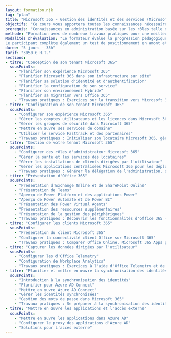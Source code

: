 ```yaml
---
layout: formation.njk
tag: "plan"
title: "Microsoft 365 - Gestion des identités et des services (Microsoft MS-100) 2"
objectifs: "Ce cours vous apportera toutes les connaissances nécessaires pour garantir la gestion de la sécurité Microsoft 365, la gestion de la conformité Microsoft 365 et la gestion des périphériques Microsoft 365."
prerequis: "Connaissances en administration basée sur les rôles telle que la messagerie, Teamwork, la sécurité, etc. Connaissance du DNS et une expérience de base avec les services de Microsoft 365."
methode: "Formation avec de nombreux travaux pratiques pour une meilleure assimilation des concepts."
Modalités d'évaluation: "Le formateur évalue la progression pédagogique du participant tout au long de la formation au moyen de QCM, mises en situation, travaux pratiques…
Le participant complète également un test de positionnement en amont et en aval pour valider les compétences acquises."
duree: "5 jours - 35h"
tarif: "3050 € H.T."
sections:
- titre: "Conception de son tenant Microsoft 365"
  sousPoints:
    - "Planifier son expérience Microsoft 365"
    - "Planifier Microsoft 365 dans son infrastructure sur site"
    - "Planifier sa solution d'identité et d'authentification"
    - "Planifier la configuration de son service"
    - "Planifier son environnement Hybride"
    - "Planifier sa migration vers Office 365"
    - "Travaux pratiques : Exercices sur la transition vers Microsoft 365"
- titre: "Configuration de son tenant Microsoft 365"
  sousPoints:
    - "Configurer son expérience Microsoft 365"
    - "Gérer les comptes utilisateurs et les licences dans Microsoft 365"
    - "Gérer les groupes de sécurité dans Microsoft 365"
    - "Mettre en œuvre ses services de domaine"
    - "Utiliser le service Fasttrack et des partenaires"
    - "Travaux pratiques : Initialiser son locataire Microsoft 365, gérer des utilisateurs et des groupes, ajouter un domaine personnalisé"
- titre: "Gestion de votre tenant Microsoft 365"
  sousPoints:
    - "Configurer des rôles d'administrateur Microsoft 365"
    - "Gérer la santé et les services des locataires"
    - "Gérer les installations de clients dirigées par l'utilisateur"
    - "Gérer les applications centralisées Microsoft 365 pour les déploiements d'entreprise"
    - "Travaux pratiques : Générer la délégation de l'administration, surveiller et dépanner Microsoft 365, installer les applications Microsoft 365 pour entreprise"
- titre: "Présentation d'Office 365"
  sousPoints:
    - "Présentation d'Exchange Online et de SharePoint Online"
    - "Présentation de Teams"
    - "Aperçu de Power Platform et des applications Power"
    - "Aperçu de Power Automate et de Power BI"
    - "Présentation des Power Virtual Agents"
    - "Présentation des ressources supplémentaires"
    - "Présentation de la gestion des périphériques"
    - "Travaux pratiques : Découvrir les fonctionnalités d'office 365 (Exchange Online, SharePoint Online, Microsoft Teams, Plateforme Power, etc.)"
- titre: "Configurer les clients Microsoft 365"
  sousPoints:
    - "Présentation du client Microsoft 365"
    - "Configurer la connectivité client Office sur Microsoft 365"
    - "Travaux pratiques : Comparer Office Online, Microsoft 365 Apps pour entreprise, et Office 2016 Professional Plus, etc."
- titre: "Capturer les données dirigées par l'utilisateur"
  sousPoints:
    - "Configurer les d'Office Telemetry"
    - "Configuration de Workplace Analytics"
    - "Travaux pratiques : Exercices à l'aide d'Office Telemetry et de Workplace Analytics"
- titre: "Planifier et mettre en œuvre la synchronisation des identités"
  sousPoints:
    - "Introduction à la synchronisation des identités"
    - "Planifier pour Azure AD Connect"
    - "Mettre en œuvre Azure AD Connect"
    - "Gérer les identités synchronisées"
    - "Gestion des mots de passe dans Microsoft 365"
    - "Travaux pratiques : Se préparer à la synchronisation des identités, mettre en œuvre la synchronisation des identités et la gestion du mot de passe"
- titre: "Mettre en œuvre les applications et l'accès externe"
  sousPoints:
    - "Mettre en œuvre les applications dans Azure AD"
    - "Configurer le proxy des applications d'Azure AD"
    - "Solutions pour l'accès externe"
---
```

<!--https://www.ittcert.fr/formation/mgf-->